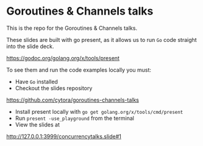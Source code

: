 # Goroutines & Channels talks
This is the repo for the Goroutines & Channels talks. 

These slides are built with go present, as it allows us to run `Go` code straight into the slide deck.

https://godoc.org/golang.org/x/tools/present

To see them and run the code examples locally you must:

- Have `Go` installed
- Checkout the slides repository

 https://github.com/cytora/goroutines-channels-talks

- Install present locally with `go get golang.org/x/tools/cmd/present`
- Run `present -use_playground` from the terminal
- View the slides at

http://127.0.0.1:3999/concurrencytalks.slide#1
